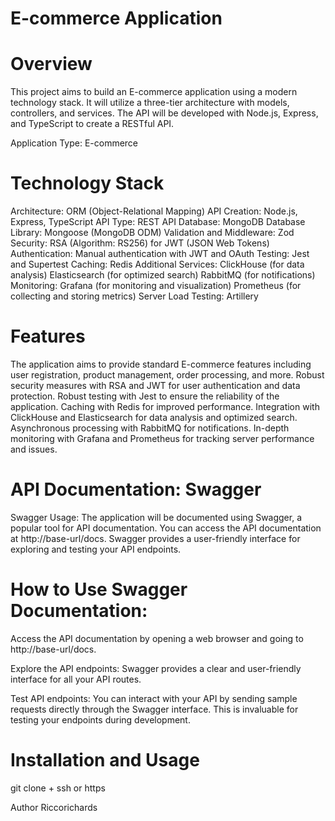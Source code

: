# E-commerce Application

# Overview

This project aims to build an E-commerce application using a modern technology stack. It will utilize a three-tier architecture with models, controllers, and services. The API will be developed with Node.js, Express, and TypeScript to create a RESTful API.

Application Type: E-commerce

# Technology Stack

Architecture: ORM (Object-Relational Mapping)
API Creation: Node.js, Express, TypeScript
API Type: REST API
Database: MongoDB
Database Library: Mongoose (MongoDB ODM)
Validation and Middleware: Zod
Security: RSA (Algorithm: RS256) for JWT (JSON Web Tokens)
Authentication: Manual authentication with JWT and OAuth
Testing: Jest and Supertest
Caching: Redis
Additional Services:
ClickHouse (for data analysis)
Elasticsearch (for optimized search)
RabbitMQ (for notifications)
Monitoring:
Grafana (for monitoring and visualization)
Prometheus (for collecting and storing metrics)
Server Load Testing: Artillery

# Features

The application aims to provide standard E-commerce features including user registration, product management, order processing, and more.
Robust security measures with RSA and JWT for user authentication and data protection.
Robust testing with Jest to ensure the reliability of the application.
Caching with Redis for improved performance.
Integration with ClickHouse and Elasticsearch for data analysis and optimized search.
Asynchronous processing with RabbitMQ for notifications.
In-depth monitoring with Grafana and Prometheus for tracking server performance and issues.

# API Documentation: Swagger

Swagger Usage: The application will be documented using Swagger, a popular tool for API documentation. You can access the API documentation at http://base-url/docs. Swagger provides a user-friendly interface for exploring and testing your API endpoints.

# How to Use Swagger Documentation:

Access the API documentation by opening a web browser and going to http://base-url/docs.

Explore the API endpoints: Swagger provides a clear and user-friendly interface for all your API routes.

Test API endpoints: You can interact with your API by sending sample requests directly through the Swagger interface. This is invaluable for testing your endpoints during development.

# Installation and Usage

git clone + ssh or https

Author
Riccorichards
